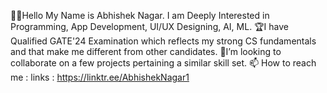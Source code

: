 👋🏻Hello My Name is Abhishek Nagar.
I am Deeply Interested in Programming, App Development, UI/UX Designing, AI, ML.
🏆I have Qualified GATE'24 Examination which reflects my strong CS fundamentals and that make me different from other candidates.
🌱I’m looking to collaborate on a few projects pertaining a similar skill set.
📫 How to reach me : links : https://linktr.ee/AbhishekNagar1
